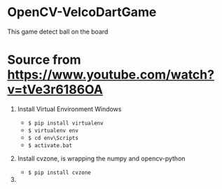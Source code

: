 # OpenCV-VelcoDartGame
This game detect ball on the board

# Source from https://www.youtube.com/watch?v=tVe3r6186OA

1. Install Virtual Environment Windows
    - `$ pip install virtualenv`
    - `$ virtualenv env`
    - `$ cd env\Scripts`
    - `$ activate.bat`
  
2. Install cvzone, is wrapping the numpy and opencv-python 
    - `$ pip install cvzone`
   
3. 
